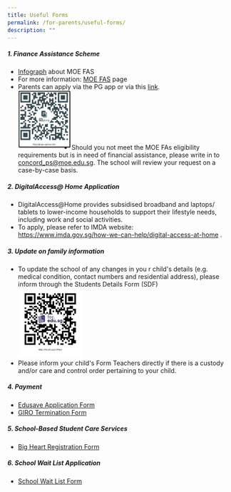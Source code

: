 ```yaml
---
title: Useful Forms
permalink: /for-parents/useful-forms/
description: ""
---
```

<!--<h4>Admin Forms</h4>
<ul>
	<li>
<a rel="noopener noreferrer" target="_blank" href="/files/form%20c%20(address%20updates).pdf"><span style="text-decoration:none;color:#1A7BDF; font-size:16px; font-weight:bold;">Update on family information</span></a>
	</li>
</ul>-->

<h5>1. Finance Assistance Scheme</h5>
<ul>
<li><a href="/files/document4a_moe%20fas%20pamphet%20el.pdf" target="_blank" rel="noopener noreferrer">Infograph</a> about MOE FAS</li>
<li>For more information: <a href="https://www.moe.gov.sg/financial-matters/financial-assistance" target="_blank" rel="noopener noreferrer"> MOE FAS</a> page</li>
<li>Parents can apply via the PG app or via this <a href="https://go.gov.sg/moe-efas" target="_blank" rel="noopener noreferrer">link</a>.<br><a href="https://go.gov.sg/moe-efas" target="_blank" rel="noopener noreferrer"><img style="width:25%" src="/images/fas%20qr%20code.png" align="left"></a></li><br><br><br><br><br><br><br>
<li>Should you not meet the MOE FAs eligibility requirements but is in need of financial assistance, please write in to <a href="mailto:concord_ps@moe.edu.sg" target="_blank" rel="noopener noreferrer">concord_ps@moe.edu.sg</a>. The school will review your request on a case-by-case basis.</li>
</ul>
<h5>2. DigitalAccess@ Home Application</h5>
<ul>
<li>DigitalAccess@Home provides subsidised broadband and laptops/ tablets to lower-income households to support their lifestyle needs, including work and social activities.</li>
<li>To apply, please refer to IMDA website:<br><a href="https://www.imda.gov.sg/how-we-can-help/digital-access-at-home" target="_blank" rel="noopener noreferrer">https://www.imda.gov.sg/how-we-can-help/digital-access-at-home</a> .</li>
</ul>

<h5>3. Update on family information</h5>
<ul>
<li>To update the school of any changes  in you r child's details (e.g. medical condition, contact numbers and residential address),  please inform through the Students Details Form (SDF)<br><a href="https://pg.moe.edu.sg/forms/sdf" target="_blank" rel="noopener noreferrer"><div style="align:left; width:30%"><img src="/images/sdfform.png"></div></a></li>
<li>Please inform your child's Form Teachers directly if there is a custody and/or care and control order pertaining to your child.</li>
</ul>

<h5>4. Payment</h5>
<ul>
<li><a href="/files/edusave_application_form_revisedsep19.pdf" target="_blank" rel="noopener noreferrer">Edusave Application Form</a></li>
<li><a href="/files/giro_termination_form_revisedsep19.pdf" target="_blank" rel="noopener noreferrer">GIRO Termination Form</a></li>
</ul>

<h5>5. School-Based Student Care Services</h5>
<ul>
<li><a href="https://bigheartstudentcare.com/interest/" target="_blank" rel="noopener noreferrer">Big Heart Registration Form</a></li>
</ul>

<h5>6. School Wait List Application</h5>
<ul>
<li><a href="https://go.gov.sg/cpswaitlist" target="_blank" rel="noopener noreferrer">School Wait List Form</a></li>
</ul>